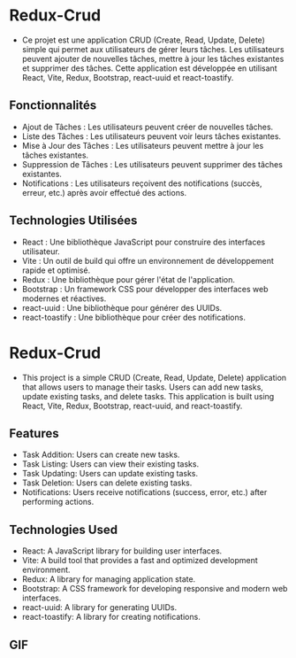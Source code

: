 # Redux-Crud

- Ce projet est une application CRUD (Create, Read, Update, Delete) simple qui permet aux utilisateurs de gérer leurs tâches. Les utilisateurs peuvent ajouter de nouvelles tâches, mettre à jour les tâches existantes et supprimer des tâches. Cette application est développée en utilisant React, Vite, Redux, Bootstrap, react-uuid et react-toastify.

## Fonctionnalités

- Ajout de Tâches : Les utilisateurs peuvent créer de nouvelles tâches.
- Liste des Tâches : Les utilisateurs peuvent voir leurs tâches existantes.
- Mise à Jour des Tâches : Les utilisateurs peuvent mettre à jour les tâches existantes.
- Suppression de Tâches : Les utilisateurs peuvent supprimer des tâches existantes.
- Notifications : Les utilisateurs reçoivent des notifications (succès, erreur, etc.) après avoir effectué des actions.

## Technologies Utilisées

- React : Une bibliothèque JavaScript pour construire des interfaces utilisateur.
- Vite : Un outil de build qui offre un environnement de développement rapide et optimisé.
- Redux : Une bibliothèque pour gérer l'état de l'application.
- Bootstrap : Un framework CSS pour développer des interfaces web modernes et réactives.
- react-uuid : Une bibliothèque pour générer des UUIDs.
- react-toastify : Une bibliothèque pour créer des notifications.

# Redux-Crud

- This project is a simple CRUD (Create, Read, Update, Delete) application that allows users to manage their tasks. Users can add new tasks, update existing tasks, and delete tasks. This application is built using React, Vite, Redux, Bootstrap, react-uuid, and react-toastify.

## Features

- Task Addition: Users can create new tasks.
- Task Listing: Users can view their existing tasks.
- Task Updating: Users can update existing tasks.
- Task Deletion: Users can delete existing tasks.
- Notifications: Users receive notifications (success, error, etc.) after performing actions.

## Technologies Used

- React: A JavaScript library for building user interfaces.
- Vite: A build tool that provides a fast and optimized development environment.
- Redux: A library for managing application state.
- Bootstrap: A CSS framework for developing responsive and modern web interfaces.
- react-uuid: A library for generating UUIDs.
- react-toastify: A library for creating notifications.

## GIF

<img src="" />
